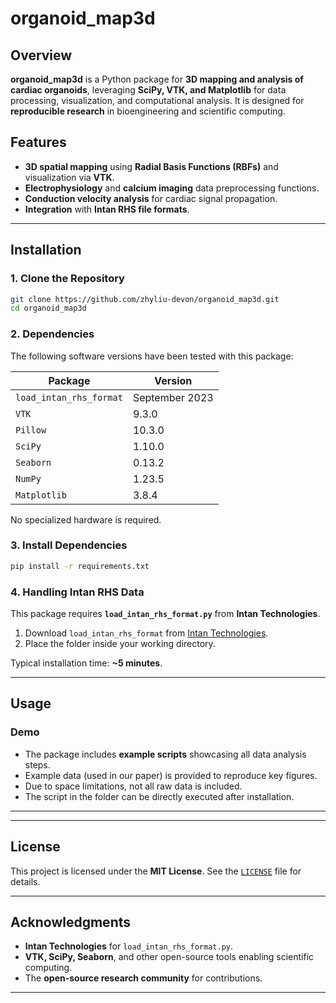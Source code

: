 # **organoid_map3d**

## **Overview**
**organoid_map3d** is a Python package for **3D mapping and analysis of cardiac organoids**, leveraging **SciPy, VTK, and Matplotlib** for data processing, visualization, and computational analysis. It is designed for **reproducible research** in bioengineering and scientific computing.

## **Features**
- **3D spatial mapping** using **Radial Basis Functions (RBFs)** and visualization via **VTK**.
- **Electrophysiology** and **calcium imaging** data preprocessing functions.
- **Conduction velocity analysis** for cardiac signal propagation.
- **Integration** with **Intan RHS file formats**.

---

## **Installation**

### **1. Clone the Repository**
```bash
git clone https://github.com/zhyliu-devon/organoid_map3d.git
cd organoid_map3d
```

### **2. Dependencies**
The following software versions have been tested with this package:

| Package              | Version   |
|----------------------|-----------|
| `load_intan_rhs_format` | September 2023 |
| `VTK`               | 9.3.0     |
| `Pillow`            | 10.3.0    |
| `SciPy`             | 1.10.0    |
| `Seaborn`           | 0.13.2    |
| `NumPy`             | 1.23.5    |
| `Matplotlib`        | 3.8.4     |

No specialized hardware is required.

### **3. Install Dependencies**
```bash
pip install -r requirements.txt
```

### **4. Handling Intan RHS Data**
This package requires **`load_intan_rhs_format.py`** from **Intan Technologies**.

1. Download `load_intan_rhs_format` from [Intan Technologies](https://intantech.com/files/load_intan_rhs_format.zip).
2. Place the folder inside your working directory.

Typical installation time: **~5 minutes**.

---

## **Usage**
### **Demo**
- The package includes **example scripts** showcasing all data analysis steps.
- Example data (used in our paper) is provided to reproduce key figures.
- Due to space limitations, not all raw data is included.
- The script in the folder can be directly executed after installation.
---


---

## **License**
This project is licensed under the **MIT License**. See the [`LICENSE`](LICENSE) file for details.

---

## **Acknowledgments**
- **Intan Technologies** for `load_intan_rhs_format.py`.
- **VTK, SciPy, Seaborn**, and other open-source tools enabling scientific computing.
- The **open-source research community** for contributions.

---


